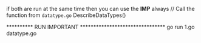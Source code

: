 if both are run at the same time then you can use the
**IMP**
always // Call the function from `datatype.go`
    DescribeDataTypes()

   ********** RUN IMPORTANT ********************************
go run 1.go datatype.go
